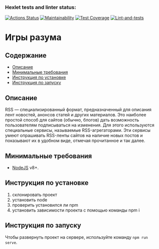 ### Hexlet tests and linter status:
[![Actions Status](https://github.com/Hohlyandiya/frontend-project-11/actions/workflows/hexlet-check.yml/badge.svg)](https://github.com/Hohlyandiya/frontend-project-11/actions)
[![Maintainability](https://api.codeclimate.com/v1/badges/e745ebf45c05b8b87732/maintainability)](https://codeclimate.com/github/Hohlyandiya/frontend-project-11/maintainability)
[![Test Coverage](https://api.codeclimate.com/v1/badges/e745ebf45c05b8b87732/test_coverage)](https://codeclimate.com/github/Hohlyandiya/frontend-project-11/test_coverage)
[![Lint-and-tests](https://github.com/Hohlyandiya/frontend-project-11/actions/workflows/github-actions-demo.yml/badge.svg?branch=main&event=push)](https://github.com/Hohlyandiya/frontend-project-11/actions/workflows/github-actions-demo.yml)

# Игры разума 

## Содержание
- [Описание](#описание)
- [Минимальные требования](#минимальные-требования)
- [Инструкция по установке](#инструкция-по-установке)
- [Инструкция по запуску](#инструкция-по-запуску)

## Описание

RSS — специализированный формат, предназначенный для описания лент новостей, анонсов статей и других материалов. Это наиболее простой способ для сайтов (обычно, блогов) дать возможность пользователям подписываться на изменения. Для этого используются специальные сервисы, называемые RSS-агрегаторами. Эти сервисы умеют опрашивать RSS-ленты сайтов на наличие новых постов и показывают их в удобном виде, отмечая прочитанное и так далее.

## Минимальные требования
- [NodeJS](https://nodejs.org/) v8+.

## Инструкция по установке
1) склонировать проект
2) установить node
3) проверить установился ли npm 
4) установить зависимости проекта с помощью команды npm i 

## Инструкция по запуску

Чтобы развернуть проект на сервере, используйте команду ```npm run serve```.
